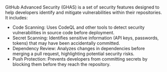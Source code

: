 GitHub Advanced Security (GHAS) is a set of security features designed to help developers identify and mitigate vulnerabilities within their repositories. It includes:
- Code Scanning: Uses CodeQL and other tools to detect security vulnerabilities in source code before deployment.
- Secret Scanning: Identifies sensitive information (API keys, passwords, tokens) that may have been accidentally committed.
- Dependency Review: Analyzes changes in dependencies before merging a pull request, highlighting potential security risks.
- Push Protection: Prevents developers from committing secrets by blocking them before they reach the repository.
